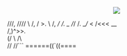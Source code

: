 <p align="center">
  <!-- Typing SVG by DenverCoder1 - https://github.com/DenverCoder1/readme-typing-svg -->
  <a href="https://github.com/lix19937">
    <img src="https://readme-typing-svg.demolab.com?font=Fira+Code&pause=600&color=39AE0C&width=435&separator=%3C&lines=printf(%22Hello+World!%22);" /></a>
</p>   


  
///,        ////
\  /,      /  >.
 \  /,   _/  /.
  \_  /_/   /.
   \__/_   < 
   /<<< \_\_  
  /,)^>>_._ \
  (/   \\ /\\\
       // //```
======((`((====


